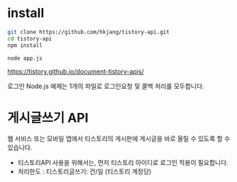 # install

```bash
git clone https://github.com/hkjang/tistory-api.git
cd tistory-api
npm install

node app.js
```

https://tistory.github.io/document-tistory-apis/

 로그인 Node.js 예제는 1개의 파일로 로그인요청 및 콜백 처리를 모두합니다.

#  게시글쓰기 API
웹 서비스 또는 모바일 앱에서 티스토리의 게시판에 게시글을 바로 올릴 수 있도록 할 수 있습니다.

* 티스토리API 사용을 위해서는, 먼저 티스토리 아이디로 로그인 적용이 필요합니다.
* 처리한도 : 티스토리글쓰기: 건/일 (티스토리 계정당)

